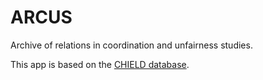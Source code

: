 # ARCUS

Archive of relations in coordination and unfairness studies.

This app is based on the [CHIELD database](https://chield.excd.org/).
